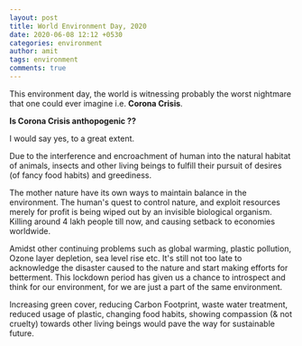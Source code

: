 ```yaml
---
layout: post
title: World Environment Day, 2020
date: 2020-06-08 12:12 +0530
categories: environment
author: amit
tags: environment
comments: true
---
```

This environment day, the world is witnessing probably the worst nightmare that one could ever imagine i.e. 
**Corona Crisis**. 

**Is Corona Crisis anthopogenic ??**

I would say yes, to a great extent.

Due to the interference and encroachment of human into the natural habitat of animals, insects and other living beings to fulfill their pursuit of desires (of fancy food habits) and greediness.

The mother nature have its own ways to maintain balance in the environment. The human's quest to control nature, and exploit resources merely for profit is being wiped out by an invisible biological organism. Killing around 4 lakh people till now, and causing setback to economies worldwide. 

Amidst other continuing problems such as global warming, plastic pollution, Ozone layer depletion, sea level rise etc. It's still not too late to acknowledge the disaster caused to the nature and start making efforts for betterment. This lockdown period has given us a chance to introspect and think for our environment, for we are just a part of the same environment.

Increasing green cover, reducing Carbon Footprint, waste water treatment, reduced usage of plastic, changing food habits, showing compassion (& not cruelty) towards other living beings would pave the way for sustainable future.